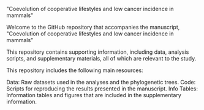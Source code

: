 "Coevolution of cooperative lifestyles and low cancer incidence in mammals"

Welcome to the GitHub repository that accompanies the manuscript, "Coevolution of cooperative lifestyles and low cancer incidence in mammals"

This repository contains supporting information, including data, analysis scripts, and supplementary materials, all of which are relevant to the study.

This repository includes the following main resources:

Data: Raw datasets used in the analyses and the phylogenetic trees.
Code: Scripts for reproducing the results presented in the manuscript.
Info Tables: Information tables and figures that are included in the supplementary information.
